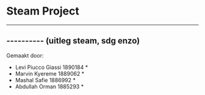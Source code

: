 #  Steam Project 

----------
---------- (uitleg steam, sdg enzo)
----------


Gemaakt door:

* Levi Piucco Giassi 1890184 *
* Marvin Kyereme 1889062 *
* Mashal Safie 1886992 *
* Abdullah Orman 1885293 * 
